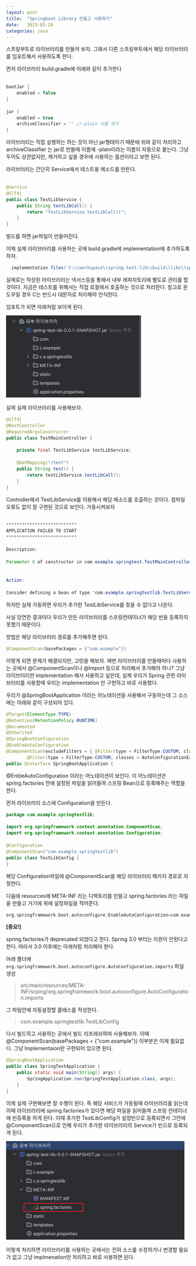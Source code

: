 ```yaml
---
layout: post
title:  "Springboot Library 만들고 사용하기"
date:   2023-02-28
categories: java
---
```


스프링부트로 라이브러리를 만들어 보자. 그래서 다른 스프링부트에서 해당 라이브러리를 임포트해서 사용하도록 한다. 

먼저 라이브러리 build.gradle에 아래와 같이 추가한다

```groovy

bootJar {
    enabled = false
}

jar {
    enabled = true
    archiveClassifier = '' //-plain 이름 제거
}
```

라이브러리는 직접 실행하는 하는 것이 아닌 jar형태이기 때문에 위와 같이 처리하고 archiveClassifier 는 jar로 만들때 이름에 -plain이라는 이름이 자동으로 붙는다. 그냥 두어도 상관없지만, 제거하고 싶을 경우에 사용하는 옵션이라고 보면 된다. 

라이브러리는 간단히 Service에서 테스트용 메소드를 만든다. 

```java

@Service
@Slf4j
public class TestLibService {
    public String testLibCall() {
        return "TestLibService.testLibCall()";
    }
}

```

빌드를 하면 jar파일이 만들어진다. 

이제 실제 라이브러리를 사용하는 곳에 build.gradle에 implementation에 추가하도록 하자.

```groovy
  implementation files('C:\\workspace\\spring-test-lib\\build\\libs\\spring-test-lib-0.0.1-SNAPSHOT.jar')
```

실제로는 작성된 라이브러리는 넥서스등을 통해서 내부 레파지토리에 별도로 관리를 할 것이다. 지금은 테스트를 위해서는 직접 로컬에서 호출하는 것으로 처리한다. 참고로 윈도우일 경우 C는 반드시 대문자로 처리해야 인식한다. 

임포트가 되면 아래처럼 보이게 된다. 

![lib1](/assets/images/lib1.png)

실제 실제 라이브러리를 사용해보자.

```java 
@Slf4j
@RestController
@RequiredArgsConstructor
public class TestMainController {

    private final TestLibService testLibService;
    
    @GetMapping("/test")
    public String test() {
        return testLibService.testLibCall();
    }
}
```

Controller에서 TestLibService를 이용해서 해당 메소드를 호출하는 것이다. 컴파일 오류도 없이 잘 구현된 것으로 보인다. 가동시켜보자 

```java 

***************************
APPLICATION FAILED TO START
***************************

Description:

Parameter 0 of constructor in com.example.springtest.TestMainController required a bean of type 'com.example.springtestlib.TestLibService' that could not be found.


Action:

Consider defining a bean of type 'com.example.springtestlib.TestLibService' in your configuration.

```

하지만 실제 가동하면 우리가 추가한 TestLibService를 찾을 수 없다고 나온다. 

사실 당연한 결과이다 우리가 만든 라이브러리를 스프링컨테이너가 해당 빈을 등록하지 못했기 때문이다. 

방법은 해당 라이브러리 경로를 추가해주면 된다. 

``` java 
@ComponentScan(basePackages = {"com.example"})
```

이렇게 되면 문제가 해결되지만, 고민을 해보자. 매번 라이브러리를 만들때마다 사용하는 곳에서 @ComponentScan이나 @Import 등으로 처리해서 추가해야 하나? 그냥 라이브러리만 implementation 해서 사용하고 싶은데, 실제 우리가 Spring 관련 라이브러리를 사용할때 우리는 implementation 만 구현하고 바로 사용했다. 

우리가 @SpringBootApplication 이라는 어노테이션을 사용해서 구동하는데 그 소스에는 아래와 같이 구성되어 있다.

```java 
@Target(ElementType.TYPE)
@Retention(RetentionPolicy.RUNTIME)
@Documented
@Inherited
@SpringBootConfiguration
@EnableAutoConfiguration
@ComponentScan(excludeFilters = { @Filter(type = FilterType.CUSTOM, classes = TypeExcludeFilter.class),
		@Filter(type = FilterType.CUSTOM, classes = AutoConfigurationExcludeFilter.class) })
public @interface SpringBootApplication {
```

@EnbleAutoConfiguration 이라는 어노테이션이 보인다. 이 어노테이션은 spring.factories 안에 설정된 파일을 읽어들여 스프링 Bean으로 등록해주는 역할을 한다. 

먼저 라이브러리 소스에 Configuration을 만든다.

```java 
package com.example.springtestlib;

import org.springframework.context.annotation.ComponentScan;
import org.springframework.context.annotation.Configuration;

@Configuration
@ComponentScan("com.example.springtestlib")
public class TestLibConfig {
}

```

해당 Configuration파일에 @ComponentScan을 해당 라이브러리 패키지 경로로 지정한다.

다음에 resources에 META-INF 라는 디렉토리를 만들고 spring.factories 라는 파일을 만들고 거기에 위에 설정파일을 적어준다. 

```groovy
org.springframework.boot.autoconfigure.EnableAutoConfiguration=com.example.springtestlib.TestLibConfig
```

**[중요!]**

spring.factories가 deprecated 되었다고 한다. Spring 3.0 부터는 지원이 안된다고 한다. 따라서 3.0 이후에는 아래처럼 처리해야 한다.

아래 폴더에 `org.springframework.boot.autoconfigure.AutoConfiguration.imports` 파일 생성 

> src/main/resources/META-INF/srping/org.springframework.boot.autoconfigure.AutoConfiguration.imports

그 파일안에 자동설정할 클래스를 작성한다.

> com.example.springtestlib.TestLibConfig



다시 빌드하고 사용하는 곳에서 빌드 리프레쉬하여 사용해보자. 이때 @ComponentScan(basePackages = {"com.example"}) 이부분은 이제 필요없다. 그냥 Implementaion만 구현되어 있으면 된다. 

```java 
@SpringBootApplication
public class SpringTestApplication {
    public static void main(String[] args) {
        SpringApplication.run(SpringTestApplication.class, args);
    }
}
```

이제 실제 구현해보면 잘 수행이 된다. 즉 해당 서비스가 가동될때 라이브러리를 읽는데 이때 라이브러리에 spring.factories가 있다면 해당 파일을 읽어들여 스프링 컨테이너에 빈등록을 하게 된다. 이때 추가한 TestLibConfig가 설정빈으로 등록되면서 그안에 @ComponentScan으로 인해 우리가 추가한 라이브러리의 Service가 빈으로 등록되게 된다.

![lib2](/assets/images/lib2.png)

이렇게 처리하면 라이브러리를 사용하는 곳에서는 전혀 소스를 수정하거나 변경할 필요가 없고 그냥 implmenation만 처리하고 바로 사용하면 된다. 





